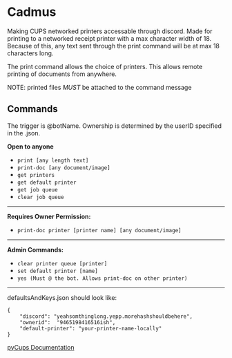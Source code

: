# Cadmus
Making CUPS networked printers accessable through discord. 
Made for printing to a networked receipt printer with a max character width of 18. Because of this, any text sent through the print command will be at max 18 characters long.

The print command allows the choice of printers. This allows remote printing of documents from anywhere.

NOTE: printed files *MUST* be attached to the command message

## Commands
The trigger is @botName. Ownership is determined by the userID specified in the .json.

**Open to anyone**
+ `print [any length text]`
+ `print-doc [any document/image]`
+ `get printers`
+ `get default printer`
+ `get job queue`
+ `clear job queue`
------------------------------
**Requires Owner Permission:**
+ `print-doc printer [printer name] [any document/image]`
------------------------------
**Admin Commands:**
+ `clear printer queue [printer]`
+ `set default printer [name]`
+ `yes (Must @ the bot. Allows print-doc on other printer)`

---------
defaultsAndKeys.json should look like:

```
{
    "discord": "yeahsomthinglong.yepp.morehashshouldbehere",
    "ownerid":  "9465198416516ish",
    "default-printer": "your-printer-name-locally"
}

```


[pyCups Documentation](https://web.archive.org/web/20180626110936/https://pythonhosted.org/pycups/cups.Connection-class.html)

